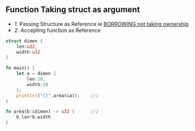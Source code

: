 ## Function Taking struct as argument
- *1.* Passing Structure as Reference ie [BORROWING not taking ownership](/Languages/Programming_Languages/Rust)
- *2.* Accepting function as Reference
```rust
struct dimen {
    len:u32,
    width:u32
}

fn main() {
    let a = dimen {
        len:10,
        width:20
    };
    println!("{}",area(&a));    //1
}

fn area(b:&dimen) -> u32 {      //2
    b.len*b.width
}
```
